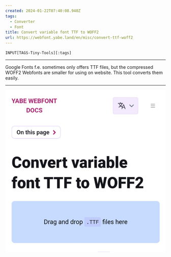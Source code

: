 ```yaml
---
created: 2024-01-22T07:40:08.940Z
tags: 
  - Converter
  - Font
title: Convert variable font TTF to WOFF2
url: https://webfont.yabe.land/en/misc/convert-ttf-woff2
---
```

```meta-bind
INPUT[TAGS-Tiny-Tools][:tags]
```

___
Google Fonts f.e. sometimes only offers TTF files, but the compressed WOFF2 Webfonts are smaller for using on website. This tool converts them easily.
___

![](_attachments/convert-variable-font-ttf-to-woff2.jpg)
